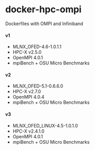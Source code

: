 # docker-hpc-ompi
Dockerfiles with OMPI and Infiniband

#### v1

- MLNX_OFED-4.6-1.0.1.1
- HPC-X v2.5.0
- OpenMPI 4.0.1
- mpiBench + OSU Micro Benchmarks

#### v2

- MLNX_OFED-5.1-0.6.6.0
- HPC-X v2.7.0
- OpenMPI 4.0.4
- mpiBench + OSU Micro Benchmarks


#### v3

- MLNX_OFED_LINUX-4.5-1.0.1.0
- HPC-X v2.4.1.0
- OpenMPI 4.0.1
- mpiBench + OSU Micro Benchmarks
